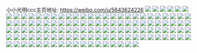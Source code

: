 小小光明ccc主页地址: https://weibo.com/u/5643624226 
![](https://wx4.sinaimg.cn/mw2000/0069W4tcgy1h94uw8x37zj30u0140ag9.jpg) 
![](https://wx4.sinaimg.cn/mw2000/0069W4tcgy1h94uwa5ndvj30u0140dmk.jpg) 
![](https://wx4.sinaimg.cn/mw2000/0069W4tcgy1h94uwbonu5j31400u0wk6.jpg) 
![](https://wx4.sinaimg.cn/mw2000/0069W4tcgy1h94uw79uv2j30u014047l.jpg) 
![](https://wx4.sinaimg.cn/mw2000/0069W4tcgy1h94uwcd4b9j30u01407bd.jpg) 
![](https://wx4.sinaimg.cn/mw2000/0069W4tcgy1h92kso7ptmj31400u043k.jpg) 
![](https://wx4.sinaimg.cn/mw2000/0069W4tcgy1h92ksmy4zvj31400u0n4c.jpg) 
![](https://wx4.sinaimg.cn/mw2000/0069W4tcgy1h92fft4oqkj30u019146p.jpg) 
![](https://wx4.sinaimg.cn/mw2000/0069W4tcgy1h92ffsd1w3j31400u044f.jpg) 
![](https://wx4.sinaimg.cn/mw2000/0069W4tcgy1h92ffuoo8nj30u0191dq8.jpg) 
![](https://wx4.sinaimg.cn/mw2000/0069W4tcgy1h92ffx0yi1j30u0191k1v.jpg) 
![](https://wx4.sinaimg.cn/mw2000/0069W4tcgy1h92fg1rn14j30u01907bu.jpg) 
![](https://wx4.sinaimg.cn/mw2000/0069W4tcgy1h905oftkx3j30u0140tee.jpg) 
![](https://wx4.sinaimg.cn/mw2000/0069W4tcgy1h905oew3jkj30u0140jw5.jpg) 
![](https://wx4.sinaimg.cn/mw2000/0069W4tcgy1h905ogq3v1j30u0140gvs.jpg) 
![](https://wx4.sinaimg.cn/mw2000/0069W4tcgy1h905ohne1fj30u0140gvm.jpg) 
![](https://wx4.sinaimg.cn/mw2000/0069W4tcgy1h905om170oj31sy0u0dmh.jpg) 
![](https://wx4.sinaimg.cn/mw2000/0069W4tcgy1h905p0yp1rj31sx0u0doc.jpg) 
![](https://wx4.sinaimg.cn/mw2000/0069W4tcgy1h8yoi8jssrj30u0140wna.jpg) 
![](https://wx4.sinaimg.cn/mw2000/0069W4tcgy1h8yofnvi5yj30u0140q86.jpg) 
![](https://wx4.sinaimg.cn/mw2000/0069W4tcgy1h8yofrtrp5j30u0140jxi.jpg) 
![](https://wx4.sinaimg.cn/mw2000/0069W4tcgy1h8yoia9pcuj30tu13utgs.jpg) 
![](https://wx4.sinaimg.cn/mw2000/0069W4tcgy1h8xpremgk1j30u01400yk.jpg) 
![](https://wx4.sinaimg.cn/mw2000/0069W4tcgy1h8xprg7nqdj30u0140tei.jpg) 
![](https://wx4.sinaimg.cn/mw2000/0069W4tcgy1h8s4ynfw1uj30u014045i.jpg) 
![](https://wx4.sinaimg.cn/mw2000/0069W4tcgy1h8s4yp8q2uj30u01hcjx7.jpg) 
![](https://wx4.sinaimg.cn/mw2000/0069W4tcgy1h8s4yqgb6fj30id0dsaas.jpg) 
![](https://wx4.sinaimg.cn/mw2000/0069W4tcgy1h8puwrxiqpj30u01407c4.jpg) 
![](https://wx4.sinaimg.cn/mw2000/0069W4tcgy1h8puwqw2lkj30u0140wju.jpg) 
![](https://wx4.sinaimg.cn/mw2000/0069W4tcgy1h8puwsmdr8j30u013bqac.jpg) 
![](https://wx4.sinaimg.cn/mw2000/0069W4tcgy1h8o9gvrxv2j30u0140wwt.jpg) 
![](https://wx4.sinaimg.cn/mw2000/0069W4tcgy1h8nkjwitpij30u0140tfy.jpg) 
![](https://wx4.sinaimg.cn/mw2000/0069W4tcgy1h8nf6clptij30u01hcds6.jpg) 
![](https://wx4.sinaimg.cn/mw2000/0069W4tcgy1h8nf6ugl6rj31400u0guq.jpg) 
![](https://wx4.sinaimg.cn/mw2000/0069W4tcgy1h8nf6tjdngj30u0140n6p.jpg) 
![](https://wx4.sinaimg.cn/mw2000/0069W4tcgy1h8jssp0yabj30u014046l.jpg) 
![](https://wx4.sinaimg.cn/mw2000/0069W4tcgy1h8fg4is2erj30u01sywj5.jpg) 
![](https://wx4.sinaimg.cn/mw2000/0069W4tcgy1h8e905wj3gj30u0140wjo.jpg) 
![](https://wx4.sinaimg.cn/mw2000/0069W4tcgy1h8e915aqzmj30u0140jx3.jpg) 
![](https://wx4.sinaimg.cn/mw2000/0069W4tcgy1h8e914iyeqj31400u0ai4.jpg) 
![](https://wx4.sinaimg.cn/mw2000/0069W4tcgy1h8e91660s2j30u0140n3e.jpg) 
![](https://wx4.sinaimg.cn/mw2000/0069W4tcgy1h801cw48zij313z0u0tgi.jpg) 
![](https://wx4.sinaimg.cn/mw2000/0069W4tcgy1h801cwltfrj30u01hcq34.jpg) 
![](https://wx4.sinaimg.cn/mw2000/0069W4tcgy1h7z817pzf6j31400u00yn.jpg) 
![](https://wx4.sinaimg.cn/mw2000/0069W4tcgy1h7vwbul7qhj30u01497hb.jpg) 
![](https://wx4.sinaimg.cn/mw2000/0069W4tcgy1h7vwc2e4i1j30u0147tkq.jpg) 
![](https://wx4.sinaimg.cn/mw2000/0069W4tcgy1h7vwbvl0n4j30u0140doj.jpg) 
![](https://wx4.sinaimg.cn/mw2000/0069W4tcgy1h7vwbwyhc7j30u0140dpq.jpg) 
![](https://wx4.sinaimg.cn/mw2000/0069W4tcgy1h7vwbxx4r3j30u0140dr7.jpg) 
![](https://wx4.sinaimg.cn/mw2000/0069W4tcgy1h7vwbyrcrrj30u0140tfs.jpg) 
![](https://wx4.sinaimg.cn/mw2000/0069W4tcgy1h7vwbzkj1yj30u014011o.jpg) 
![](https://wx4.sinaimg.cn/mw2000/0069W4tcgy1h7vwc0haujj30u014012z.jpg) 
![](https://wx4.sinaimg.cn/mw2000/0069W4tcgy1h7vwc1blysj30u0140ahe.jpg) 
![](https://wx4.sinaimg.cn/mw2000/0069W4tcgy1h7vwc4ko6tj30u0140au2.jpg) 
![](https://wx4.sinaimg.cn/mw2000/0069W4tcgy1h7pznnritlj31400u046s.jpg) 
![](https://wx4.sinaimg.cn/mw2000/0069W4tcgy1h7pznp3b44j30u0140wnc.jpg) 
![](https://wx4.sinaimg.cn/mw2000/0069W4tcgy1h7pznq5wmkj30u0140do7.jpg) 
![](https://wx4.sinaimg.cn/mw2000/0069W4tcgy1h7pznqsqg3j31400u0gqt.jpg) 
![](https://wx4.sinaimg.cn/mw2000/0069W4tcgy1h7pobyv6crj31400u0wjm.jpg) 
![](https://wx4.sinaimg.cn/mw2000/0069W4tcgy1h7pfmfl6e2j30pk0y3wjd.jpg) 
![](https://wx4.sinaimg.cn/mw2000/0069W4tcgy1h7pflkc4toj30u01sydko.jpg) 
![](https://wx4.sinaimg.cn/mw2000/0069W4tcgy1h7cscl9exaj31400u0tjg.jpg) 
![](https://wx4.sinaimg.cn/mw2000/0069W4tcgy1h7csclx3qkj31400u0qdo.jpg) 
![](https://wx4.sinaimg.cn/mw2000/0069W4tcgy1h78mz2n2fvj30u0149gxn.jpg) 
![](https://wx4.sinaimg.cn/mw2000/0069W4tcgy1h78mve70xtj30u014cqfe.jpg) 
![](https://wx4.sinaimg.cn/mw2000/0069W4tcgy1h78mvygol1j313f0u044s.jpg) 
![](https://wx4.sinaimg.cn/mw2000/0069W4tcgy1h78mvzcdo7j30u01400yx.jpg) 
![](https://wx4.sinaimg.cn/mw2000/0069W4tcgy1h78mvzvnrhj30u0140wfm.jpg) 
![](https://wx4.sinaimg.cn/mw2000/0069W4tcgy1h78mw0tuiej31400u0tfy.jpg) 
![](https://wx4.sinaimg.cn/mw2000/0069W4tcgy1h78mw1g57nj30u0140qc6.jpg) 
![](https://wx4.sinaimg.cn/mw2000/0069W4tcgy1h78mw3g8a1j30u01407e5.jpg) 
![](https://wx4.sinaimg.cn/mw2000/0069W4tcgy1h78mw43iucj30u0140my4.jpg) 
![](https://wx4.sinaimg.cn/mw2000/0069W4tcgy1h78mw517egj30u0190dq6.jpg) 
![](https://wx4.sinaimg.cn/mw2000/0069W4tcgy1h78mw62l1fj30u0190wgx.jpg) 
![](https://wx4.sinaimg.cn/mw2000/0069W4tcgy1h77kphtxhaj30u01410us.jpg) 
![](https://wx4.sinaimg.cn/mw2000/0069W4tcgy1h6xqvrlf45j30u01stq85.jpg) 
![](https://wx4.sinaimg.cn/mw2000/0069W4tcgy1h6xqtlfux5j30u0140do2.jpg) 
![](https://wx4.sinaimg.cn/mw2000/0069W4tcgy1h6xqtpya8lj30u0140acn.jpg) 
![](https://wx4.sinaimg.cn/mw2000/0069W4tcgy1h6xqtr87d2j30u014044a.jpg) 
![](https://wx4.sinaimg.cn/mw2000/0069W4tcgy1h6xqts3kxrj30u0140wf9.jpg) 
![](https://wx4.sinaimg.cn/mw2000/0069W4tcgy1h6xqtug658j30u014075j.jpg) 
![](https://wx4.sinaimg.cn/mw2000/0069W4tcgy1h6vta1ep6mj31410u0juh.jpg) 
![](https://wx4.sinaimg.cn/mw2000/0069W4tcgy1h6vsjes33ij30u0140q4m.jpg) 
![](https://wx4.sinaimg.cn/mw2000/0069W4tcgy1h6vsjgjoxuj30u0140ti7.jpg) 
![](https://wx4.sinaimg.cn/mw2000/0069W4tcgy1h6vsjdz4otj30u0140jta.jpg) 
![](https://wx4.sinaimg.cn/mw2000/0069W4tcgy1h6vsjhw79lj30u0140n66.jpg) 
![](https://wx4.sinaimg.cn/mw2000/0069W4tcgy1h6vsjizg52j30u0140tha.jpg) 
![](https://wx4.sinaimg.cn/mw2000/0069W4tcgy1h6vsjkds5kj30u0140tgp.jpg) 
![](https://wx4.sinaimg.cn/mw2000/0069W4tcgy1h6vsjl9elgj30u0140dq5.jpg) 
![](https://wx4.sinaimg.cn/mw2000/0069W4tcgy1h6vsjm1mxsj30u0140jzg.jpg) 
![](https://wx4.sinaimg.cn/mw2000/0069W4tcgy1h6vsjnxlkjj31400u07c9.jpg) 
![](https://wx4.sinaimg.cn/mw2000/0069W4tcgy1h6vsjp735yj30u0140dnb.jpg) 
![](https://wx4.sinaimg.cn/mw2000/0069W4tcgy1h6vsjq6ig8j31400u00v4.jpg) 
![](https://wx4.sinaimg.cn/mw2000/0069W4tcgy1h6vsjuwlg9j30u01400uf.jpg) 
![](https://wx4.sinaimg.cn/mw2000/0069W4tcgy1h6vsjvq7rkj30u0140ad9.jpg) 
![](https://wx4.sinaimg.cn/mw2000/0069W4tcgy1h6vsjtgesqj30u0140q4y.jpg) 
![](https://wx4.sinaimg.cn/mw2000/0069W4tcgy1h6vsjwm319j30u0140tc5.jpg) 
![](https://wx4.sinaimg.cn/mw2000/0069W4tcgy1h6qx1v626cj30u0140q77.jpg) 
![](https://wx4.sinaimg.cn/mw2000/0069W4tcgy1h6j8csoyscj30u015ndhe.jpg) 
![](https://wx4.sinaimg.cn/mw2000/0069W4tcgy1h6j8d4kwypj30u0140qag.jpg) 
![](https://wx4.sinaimg.cn/mw2000/0069W4tcgy1h6j8d5guwpj30u0140guk.jpg) 
![](https://wx4.sinaimg.cn/mw2000/0069W4tcgy1h4tkyjy814j31900u00xa.jpg) 
![](https://wx4.sinaimg.cn/mw2000/0069W4tcgy1h4tkyl2qt0j30u0190gqo.jpg) 
![](https://wx4.sinaimg.cn/mw2000/0069W4tcgy1h4tkym48ubj30u0190aix.jpg) 
![](https://wx4.sinaimg.cn/mw2000/0069W4tcgy1h4tkyj40ikj30u0190guv.jpg) 
![](https://wx4.sinaimg.cn/mw2000/0069W4tcgy1h4tkynvzapj30u019046m.jpg) 
![](https://wx4.sinaimg.cn/mw2000/0069W4tcgy1h4tkyoxerkj31900u0qba.jpg) 
![](https://wx4.sinaimg.cn/mw2000/0069W4tcgy1h4tkyptlzhj31900u0jxx.jpg) 
![](https://wx4.sinaimg.cn/mw2000/0069W4tcgy1h4tkyr8pcbj30u0190k0o.jpg) 
![](https://wx4.sinaimg.cn/mw2000/0069W4tcgy1h4tkyshwsjj30u019012e.jpg) 
![](https://wx4.sinaimg.cn/mw2000/0069W4tcgy1h4tkyuhalnj30u0190jz2.jpg) 
![](https://wx4.sinaimg.cn/mw2000/0069W4tcgy1h4eb8re06zj30u01hcae2.jpg) 
![](https://wx4.sinaimg.cn/mw2000/0069W4tcgy1h4eb8tgcl1j31400u0tct.jpg) 
![](https://wx4.sinaimg.cn/mw2000/0069W4tcgy1h4eb8y5m2ej30u0140gqq.jpg) 
![](https://wx4.sinaimg.cn/mw2000/0069W4tcgy1h4bds8xwr0j30u00u2n2d.jpg) 
![](https://wx4.sinaimg.cn/mw2000/0069W4tcgy1h4bdsa15dyj30u00u00yp.jpg) 
![](https://wx4.sinaimg.cn/mw2000/0069W4tcgy1h4bdsbeht2j31840u0jyy.jpg) 
![](https://wx4.sinaimg.cn/mw2000/0069W4tcgy1h4bdscl5xqj31400u0gt5.jpg) 
![](https://wx4.sinaimg.cn/mw2000/0069W4tcgy1h491m9mzbsj30u01410zm.jpg) 
![](https://wx4.sinaimg.cn/mw2000/0069W4tcgy1h491m9yqm1j30tz140tcz.jpg) 
![](https://wx4.sinaimg.cn/mw2000/0069W4tcgy1h3tn8160qej30u01syah6.jpg) 
![](https://wx4.sinaimg.cn/mw2000/0069W4tcgy1h3n5unvbc1j30u01sywih.jpg) 
![](https://wx4.sinaimg.cn/mw2000/0069W4tcgy1h3n1xd2aaaj30u0140tjm.jpg) 
![](https://wx4.sinaimg.cn/mw2000/0069W4tcgy1h3lxnnr8nvj30u01sygpo.jpg) 
